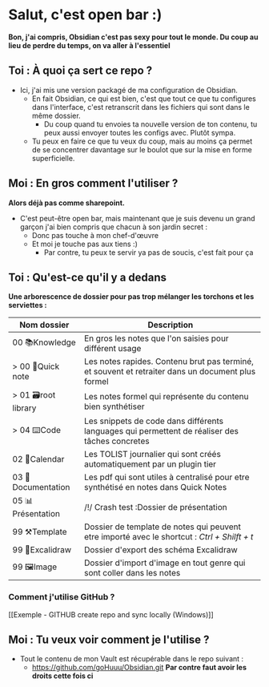 # Salut, c'est open bar :)

**Bon, j'ai compris, Obsidian c'est pas sexy pour tout le monde. Du coup au lieu de perdre du temps, on va aller à l'essentiel**

## Toi : À quoi ça sert ce repo ?

- Ici, j'ai mis une version packagé de ma configuration de Obsidian.
	- En fait Obsidian, ce qui est bien, c'est que tout ce que tu configures dans l'interface, c'est retranscrit dans les fichiers qui sont dans le même dossier.
		- Du coup quand tu envoies ta nouvelle version de ton contenu, tu peux aussi envoyer toutes les configs avec. Plutôt sympa.
	- Tu peux en faire ce que tu veux du coup, mais au moins ça permet de se concentrer davantage sur le boulot que sur la mise en forme superficielle.

## Moi : En gros comment l'utiliser ?

**Alors déjà pas comme sharepoint.**

- C'est peut-être open bar, mais maintenant que je suis devenu un grand garçon j'ai bien compris que chacun à son jardin secret :
  - Donc pas touche à mon chef-d'œuvre
  - Et moi je touche pas aux tiens :)
    - Par contre, tu peux te servir ya pas de soucis, c'est fait pour ça

## Toi : Qu'est-ce qu'il y a dedans

**Une arborescence de dossier pour pas trop mélanger les torchons et les serviettes :** 

| Nom dossier          | Description                                                                                       |
| -------------------- | ------------------------------------------------------------------------------------------------- |
| 00 📚Knowledge       | En gros les notes que l'on saisies pour différent usage                                           |
| > 00 📒Quick note    | Les notes rapides. Contenu brut pas terminé, et souvent et retraiter dans un document plus formel |
| > 01 🗃️root library | Les notes formel qui représente du contenu bien synthétiser                                       |
| > 04 ⌨️Code          | Les snippets de code dans différents languages qui permettent de réaliser des tâches concretes    |
| 02 📆Calendar        | Les TOLIST journalier qui sont créés automatiquement par un plugin tier                           |
| 03 💾Documentation   | Les pdf qui sont utiles à centralisé pour etre synthétisé en notes dans Quick Notes               |
| 05 📊Présentation    | /!/ Crash test :Dossier de présentation                                                           |
| 99 ⚒️Template        | Dossier de template de notes qui peuvent etre importé avec le shortcut : *Ctrl + Shilft + t*      |
| 99 🎨Excalidraw      | Dossier d'export des schéma Excalidraw                                                            |
| 99 🖼️Image          | Dossier d'import d'image en tout genre qui sont coller dans les notes                             |

### Comment j'utilise GitHub ?
[[Exemple - GITHUB create repo and sync locally (Windows)]]

## Moi : Tu veux voir comment je l'utilise ?

- Tout le contenu de mon Vault est récupérable dans le repo suivant :
	- https://github.com/goHuuu/Obsidian.git
**Par contre faut avoir les droits cette fois ci**
